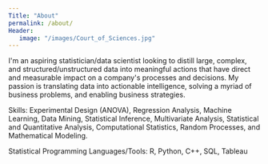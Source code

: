 ```yaml
---
Title: "About"
permalink: /about/
Header:
   image: "/images/Court_of_Sciences.jpg"
---
```


I'm an aspiring statistician/data scientist looking to distill large, complex, and structured/unstructured data into meaningful actions that have direct and measurable impact on a company's processes and decisions. My passion is translating data into actionable intelligence, solving a myriad of business problems, and enabling business strategies.

Skills:
Experimental Design (ANOVA), Regression Analysis, Machine Learning, Data Mining, Statistical Inference, Multivariate Analysis, Statistical and Quantitative Analysis, Computational Statistics, Random Processes, and Mathematical Modeling.

Statistical Programming Languages/Tools: R, Python, C++, SQL, Tableau
